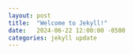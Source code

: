 ```yaml
---
layout: post
title:  "Welcome to Jekyll!"
date:   2024-06-22 12:00:00 -0500
categories: jekyll update
---
```



